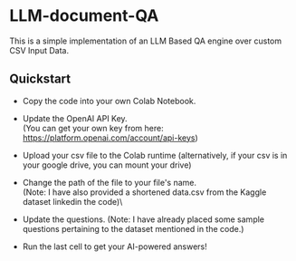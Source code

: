 # LLM-document-QA
This is a simple implementation of an LLM Based QA engine over custom CSV Input Data.

## Quickstart
* Copy the code into your own Colab Notebook.
* Update the OpenAI API Key.\
(You can get your  own key from here: https://platform.openai.com/account/api-keys)

* Upload your csv file to the Colab runtime (alternatively, if your csv is in your google drive, you can mount your drive)
* Change the path of the file to your file's name.\
(Note: I have also provided a shortened data.csv from the Kaggle dataset linkedin the code)\

* Update the questions.
(Note: I have already placed some sample questions pertaining to the dataset mentioned in the code.)

* Run the last cell to get your AI-powered answers!




